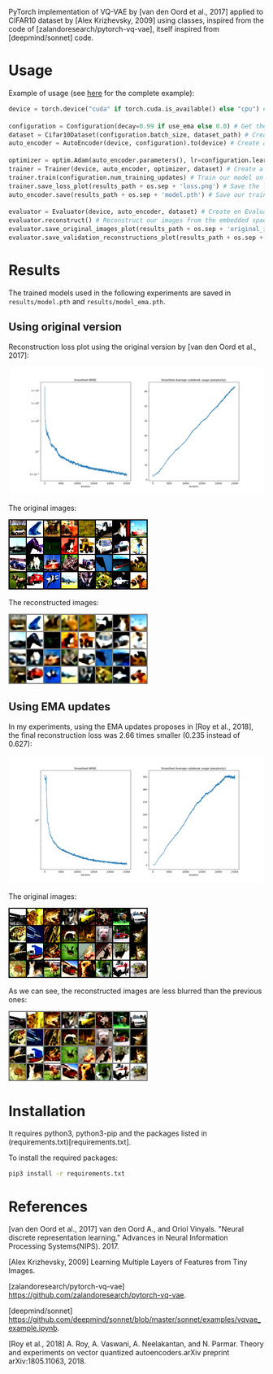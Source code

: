 PyTorch implementation of VQ-VAE by [van den Oord et al., 2017] applied to CIFAR10 dataset by [Alex Krizhevsky, 2009] using classes, inspired from the code of [zalandoresearch/pytorch-vq-vae], itself inspired from [deepmind/sonnet] code.

# Usage

Example of usage (see [here](src/main.py) for the complete example):
```py
device = torch.device("cuda" if torch.cuda.is_available() else "cpu") # Use GPU if cuda is available

configuration = Configuration(decay=0.99 if use_ema else 0.0) # Get the dataset and model hyperparameters
dataset = Cifar10Dataset(configuration.batch_size, dataset_path) # Create an instance of CIFAR10 dataset
auto_encoder = AutoEncoder(device, configuration).to(device) # Create an AutoEncoder model using our GPU device

optimizer = optim.Adam(auto_encoder.parameters(), lr=configuration.learning_rate, amsgrad=True) # Create an Adam optimizer instance
trainer = Trainer(device, auto_encoder, optimizer, dataset) # Create a trainer instance
trainer.train(configuration.num_training_updates) # Train our model on the CIFAR10 dataset
trainer.save_loss_plot(results_path + os.sep + 'loss.png') # Save the loss plot
auto_encoder.save(results_path + os.sep + 'model.pth') # Save our trained model

evaluator = Evaluator(device, auto_encoder, dataset) # Create en Evaluator instance to evaluate our trained model
evaluator.reconstruct() # Reconstruct our images from the embedded space
evaluator.save_original_images_plot(results_path + os.sep + 'original_images.png') # Save the original images for comparaison purpose
evaluator.save_validation_reconstructions_plot(results_path + os.sep + 'validation_images.png') # Reconstruct the decoded images and save them
```

# Results

The trained models used in the following experiments are saved in `results/model.pth` and `results/model_ema.pth`.

## Using original version

Reconstruction loss plot using the original version by [van den Oord et al., 2017]:

![alt text](results/loss.png)

The original images:

![alt text](results/original_images.png)

The reconstructed images:

![alt text](results/validation_images.png)

## Using EMA updates

In my experiments, using the EMA updates proposes in [Roy et al., 2018], the final reconstruction loss was 2.66 times smaller (0.235 instead of 0.627):

![alt text](results/loss_ema.png)

The original images:

![alt text](results/original_images_ema.png)

As we can see, the reconstructed images are less blurred than the previous ones:

![alt text](results/validation_images_ema.png)

# Installation

It requires python3, python3-pip and the packages listed in (requirements.txt)[requirements.txt].

To install the required packages:
```bash
pip3 install -r requirements.txt
```

# References

[van den Oord et al., 2017] van den Oord A., and Oriol Vinyals. "Neural discrete representation learning." Advances in Neural Information Processing Systems(NIPS). 2017.

[Alex Krizhevsky, 2009] Learning Multiple Layers of Features from Tiny Images.

[zalandoresearch/pytorch-vq-vae] https://github.com/zalandoresearch/pytorch-vq-vae.

[deepmind/sonnet] https://github.com/deepmind/sonnet/blob/master/sonnet/examples/vqvae_example.ipynb.

[Roy et al., 2018] A. Roy, A. Vaswani, A. Neelakantan, and N. Parmar. Theory and experiments on vector quantized autoencoders.arXiv preprint arXiv:1805.11063, 2018.
